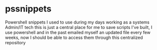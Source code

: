 # pssnippets
Powershell snippets I used to use during my days working as a systems Admin/IT tech
this is just a central place for me to save scripts I've built, I use powershell and in the past emailed myself an updated file every few weeks,
now I should be able to access them through this centralized repository
